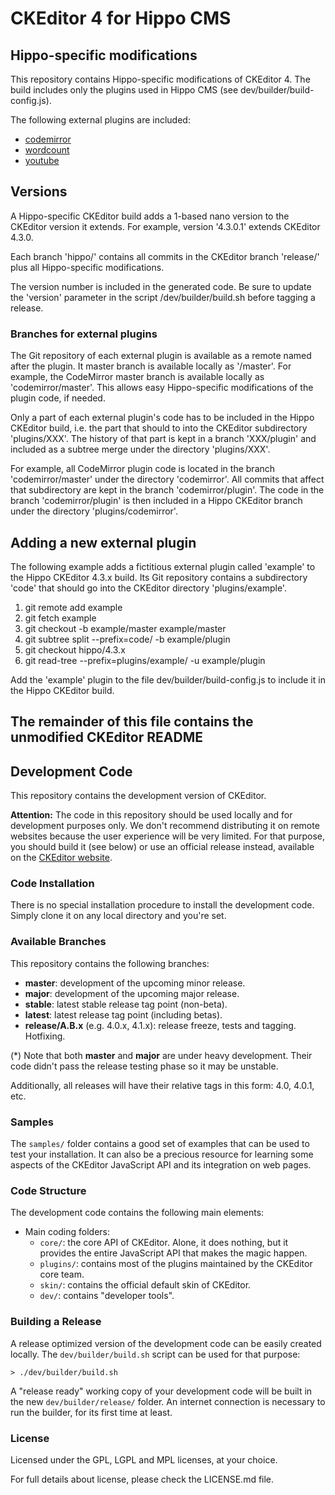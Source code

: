 CKEditor 4 for Hippo CMS
========================

## Hippo-specific modifications

This repository contains Hippo-specific modifications of CKEditor 4.
The build includes only the plugins used in Hippo CMS (see dev/builder/build-config.js).

The following external plugins are included:

  - [codemirror](https://github.com/w8tcha/CKEditor-CodeMirror-Plugin)
  - [wordcount](https://github.com/w8tcha/CKEditor-WordCount-Plugin)
  - [youtube](https://github.com/fonini/ckeditor-youtube-plugin)

## Versions

A Hippo-specific CKEditor build adds a 1-based nano version to the CKEditor version it extends.
For example, version '4.3.0.1' extends CKEditor 4.3.0.

Each branch 'hippo/<version>' contains all commits in the CKEditor branch 'release/<version>'
plus all Hippo-specific modifications.

The version number is included in the generated code. Be sure to update the 'version' parameter in the script
/dev/builder/build.sh before tagging a release.

### Branches for external plugins

The Git repository of each external plugin is available as a remote named after the plugin.
It master branch is available locally as '<plugin>/master'. For example, the CodeMirror master
branch is available locally as 'codemirror/master'. This allows easy Hippo-specific modifications
of the plugin code, if needed.

Only a part of each external plugin's code has to be included in the Hippo CKEditor build,
i.e. the part that should to into the CKEditor subdirectory 'plugins/XXX'. The history of that
part is kept in a branch 'XXX/plugin' and included as a subtree merge under the directory 'plugins/XXX'.

For example, all CodeMirror plugin code is located in the branch 'codemirror/master'
under the directory 'codemirror'. All commits that affect that subdirectory are kept
in the branch 'codemirror/plugin'. The code in the branch 'codemirror/plugin' is then
included in a Hippo CKEditor branch under the directory 'plugins/codemirror'.

## Adding a new external plugin

The following example adds a fictitious external plugin called 'example' to the Hippo CKEditor 4.3.x build.
Its Git repository contains a subdirectory 'code' that should go into the CKEditor directory 'plugins/example'.

  1. git remote add example <remote url>
  2. git fetch example
  3. git checkout -b example/master example/master
  4. git subtree split --prefix=code/ -b example/plugin
  5. git checkout hippo/4.3.x
  6. git read-tree --prefix=plugins/example/ -u example/plugin

Add the 'example' plugin to the file dev/builder/build-config.js to include it in the Hippo CKEditor build.

## The remainder of this file contains the unmodified CKEditor README

## Development Code

This repository contains the development version of CKEditor.

**Attention:** The code in this repository should be used locally and for
development purposes only. We don't recommend distributing it on remote websites
because the user experience will be very limited. For that purpose, you should
build it (see below) or use an official release instead, available on the
[CKEditor website](http://ckeditor.com).

### Code Installation

There is no special installation procedure to install the development code.
Simply clone it on any local directory and you're set.

### Available Branches

This repository contains the following branches:

  - **master**: development of the upcoming minor release.
  - **major**: development of the upcoming major release.
  - **stable**: latest stable release tag point (non-beta).
  - **latest**: latest release tag point (including betas).
  - **release/A.B.x** (e.g. 4.0.x, 4.1.x): release freeze, tests and tagging.
    Hotfixing.

(*) Note that both **master** and **major** are under heavy development. Their
code didn't pass the release testing phase so it may be unstable.

Additionally, all releases will have their relative tags in this form: 4.0,
4.0.1, etc.

### Samples

The `samples/` folder contains a good set of examples that can be used
to test your installation. It can also be a precious resource for learning
some aspects of the CKEditor JavaScript API and its integration on web pages.

### Code Structure

The development code contains the following main elements:

  - Main coding folders:
    - `core/`: the core API of CKEditor. Alone, it does nothing, but
    it provides the entire JavaScript API that makes the magic happen.
    - `plugins/`: contains most of the plugins maintained by the CKEditor core team.
    - `skin/`: contains the official default skin of CKEditor.
    - `dev/`: contains "developer tools".

### Building a Release

A release optimized version of the development code can be easily created
locally. The `dev/builder/build.sh` script can be used for that purpose:

	> ./dev/builder/build.sh

A "release ready" working copy of your development code will be built in the new
`dev/builder/release/` folder. An internet connection is necessary to run the
builder, for its first time at least.

### License

Licensed under the GPL, LGPL and MPL licenses, at your choice.

For full details about license, please check the LICENSE.md file.
